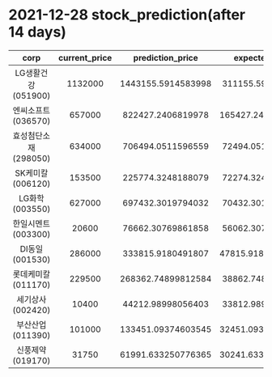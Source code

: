 # 2021-12-28 stock_prediction(after 14 days)

|   corp   |   current_price   |   prediction_price   |   expected_profit   |
|:--------:|:-----------------:|:--------------------:|:-------------------:|
|LG생활건강(051900)|1132000|1443155.5914583998|311155.5914583998|
|엔씨소프트(036570)|657000|822427.2406819978|165427.24068199785|
|효성첨단소재(298050)|634000|706494.0511596559|72494.05115965591|
|SK케미칼(006120)|153500|225774.3248188079|72274.32481880789|
|LG화학(003550)|627000|697432.3019794032|70432.30197940324|
|한일시멘트(003300)|20600|76662.30769861858|56062.30769861858|
|DI동일(001530)|286000|333815.9180491807|47815.918049180706|
|롯데케미칼(011170)|229500|268362.74899812584|38862.74899812584|
|세기상사(002420)|10400|44212.98998056403|33812.98998056403|
|부산산업(011390)|101000|133451.09374603545|32451.093746035447|
|신풍제약(019170)|31750|61991.633250776365|30241.633250776365|
